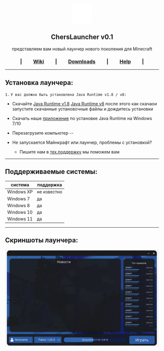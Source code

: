 
<p align="center">
 <img src="./icons/logotype.png" width="64px" title="Logo* Not final">
</p>
<h2 align="center">
 ChersLauncher v0.1
</h2>

<div align="center">
 <p>
  представляем вам новый лаунчер нового поколения для Minecraft
 </p>
</div>

<div align="center">
<h3>

|&emsp;&emsp;
[Wiki](https://github.com/zexfolloff/ChersLauncher/wiki)
&emsp;&emsp;|&emsp;&emsp;
[Downloads](https://github.com/zexfolloff/ChersLauncher/releases)
&emsp;&emsp;|&emsp;&emsp;
[Help](https://discord.com/invite/wUsBj3xBZh)
&emsp;&emsp;|

</h3>
</div>

---
## Установка лаунчера:
` 1. ` ` У вас должна быть установлена Java Runtime v1.8 / v8: `
* Скачайте [Java Runtime v1.8](https://java.com) [Java Runtime v8](https://java.com) после этого как скачаои запустите скачанные установочные файлы и дождитесь установки
* Скачать наше [приложение](https://disk.yandex/) по установке Java Runtime на Windows 7/10
* Перезагрузите компьютер
--

* Не запускается Майнкрафт или лаунчер, проблемы с установкой?
  * Пишите нам в [тех.поддержку](https://discord.com/invite/wUsBj3xBZh) мы поможем вам
---

## Поддерживаемые системы:
|    система     |   поддержка   | 
| -------------- | ------------- | 
|   Windows XP   |  не известно  |
|   Windows 7    |       да      | 
|   Windows 8    |       да      |
|   Windows 10   |       да      |
|   Windows 11   |       да      |

---
## Скриншоты лаунчера:
<p align="center">
 <img src="./screenshots/mainForm.png" width="512px" title="Logo* Not final">
</p>
